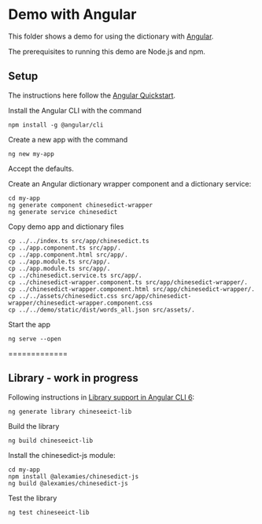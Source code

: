 # Demo with Angular
This folder shows a demo for using the dictionary with
[Angular](https://angular.io/).

The prerequisites to running this demo are Node.js and npm.

## Setup
The instructions here follow the [Angular
Quickstart](https://angular.io/guide/quickstart).

Install the Angular CLI with the command
```
npm install -g @angular/cli
```

Create a new app with the command
```
ng new my-app
```

Accept the defaults. 

Create an Angular dictionary wrapper component and a dictionary service:
```
cd my-app
ng generate component chinesedict-wrapper
ng generate service chinesedict
```

Copy demo app and dictionary files 
```
cp ../../index.ts src/app/chinesedict.ts
cp ../app.component.ts src/app/.
cp ../app.component.html src/app/.
cp ../app.module.ts src/app/.
cp ../app.module.ts src/app/.
cp ../chinesedict.service.ts src/app/.
cp ../chinesedict-wrapper.component.ts src/app/chinesedict-wrapper/.
cp ../chinesedict-wrapper.component.html src/app/chinesedict-wrapper/.
cp ../../assets/chinesedict.css src/app/chinesedict-wrapper/chinesedict-wrapper.component.css
cp ../../demo/static/dist/words_all.json src/assets/.
```

Start the app
```
ng serve --open
```

=============
## Library - work in progress
Following instructions in [Library support in Angular
CLI 6](https://github.com/angular/angular-cli/wiki/stories-create-library):
```
ng generate library chineseeict-lib
```

Build the library
```
ng build chineseeict-lib
```

Install the chinesedict-js module:
```
cd my-app
npm install @alexamies/chinesedict-js
ng build @alexamies/chinesedict-js
```

Test the library
```
ng test chineseeict-lib
```